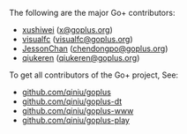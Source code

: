 The following are the major Go+ contributors:

- [xushiwei](https://github.com/xushiwei) (x@goplus.org)
- [visualfc](https://github.com/visualfc) (visualfc@goplus.org)
- [JessonChan](https://github.com/JessonChan) (chendongpo@goplus.org)
- [qiukeren](https://github.com/qiukeren) (qiukeren@goplus.org)

To get all contributors of the Go+ project, See:
- [github.com/qiniu/goplus](https://github.com/qiniu/goplus/graphs/contributors)
- [github.com/qiniu/goplus-dt](https://github.com/qiniu/goplus-dt/graphs/contributors)
- [github.com/qiniu/goplus-www](https://github.com/qiniu/goplus-www/graphs/contributors)
- [github.com/qiniu/goplus-play](https://github.com/qiniu/goplus-play/graphs/contributors)
